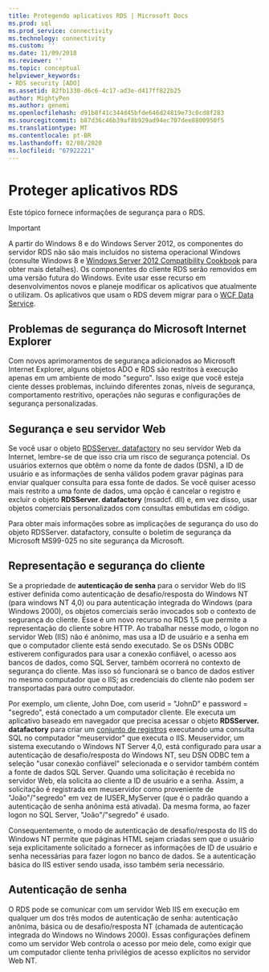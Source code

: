 ```yaml
---
title: Protegendo aplicativos RDS | Microsoft Docs
ms.prod: sql
ms.prod_service: connectivity
ms.technology: connectivity
ms.custom: ''
ms.date: 11/09/2018
ms.reviewer: ''
ms.topic: conceptual
helpviewer_keywords:
- RDS security [ADO]
ms.assetid: 82fb1330-d6c6-4c17-ad3e-d417ff822b25
author: MightyPen
ms.author: genemi
ms.openlocfilehash: d91b8f41c344d45bfde646d24819e73c0cd8f283
ms.sourcegitcommit: b87d36c46b39af8b929ad94ec707dee8800950f5
ms.translationtype: MT
ms.contentlocale: pt-BR
ms.lasthandoff: 02/08/2020
ms.locfileid: "67922221"
---
```

# <a name="securing-rds-applications"></a>Proteger aplicativos RDS
Este tópico fornece informações de segurança para o RDS.  
  
> [!IMPORTANT]
>  A partir do Windows 8 e do Windows Server 2012, os componentes do servidor RDS não são mais incluídos no sistema operacional Windows (consulte Windows 8 e [Windows Server 2012 Compatibility Cookbook](https://www.microsoft.com/download/details.aspx?id=27416) para obter mais detalhes). Os componentes do cliente RDS serão removidos em uma versão futura do Windows. Evite usar esse recurso em desenvolvimentos novos e planeje modificar os aplicativos que atualmente o utilizam. Os aplicativos que usam o RDS devem migrar para o [WCF Data Service](https://go.microsoft.com/fwlink/?LinkId=199565).  
  
## <a name="microsoft-internet-explorer-security-issues"></a>Problemas de segurança do Microsoft Internet Explorer  
 Com novos aprimoramentos de segurança adicionados ao Microsoft Internet Explorer, alguns objetos ADO e RDS são restritos à execução apenas em um ambiente de modo "seguro". Isso exige que você esteja ciente desses problemas, incluindo diferentes zonas, níveis de segurança, comportamento restritivo, operações não seguras e configurações de segurança personalizadas.  
  
## <a name="security-and-your-web-server"></a>Segurança e seu servidor Web  
 Se você usar o objeto [RDSServer. datafactory](../../../ado/reference/rds-api/datafactory-object-rdsserver.md) no seu servidor Web da Internet, lembre-se de que isso cria um risco de segurança potencial. Os usuários externos que obtêm o nome da fonte de dados (DSN), a ID de usuário e as informações de senha válidos podem gravar páginas para enviar qualquer consulta para essa fonte de dados. Se você quiser acesso mais restrito a uma fonte de dados, uma opção é cancelar o registro e excluir o objeto **RDSServer. datafactory** (msadcf. dll) e, em vez disso, usar objetos comerciais personalizados com consultas embutidas em código.  
  
 Para obter mais informações sobre as implicações de segurança do uso do objeto RDSServer. datafactory, consulte o boletim de segurança da Microsoft MS99-025 no site segurança da Microsoft.  
  
## <a name="client-impersonation-and-security"></a>Representação e segurança do cliente  
 Se a propriedade de **autenticação de senha** para o servidor Web do IIS estiver definida como autenticação de desafio/resposta do Windows NT (para windows NT 4,0) ou para autenticação integrada do Windows (para Windows 2000), os objetos comerciais serão invocados sob o contexto de segurança do cliente. Esse é um novo recurso no RDS 1,5 que permite a representação do cliente sobre HTTP. Ao trabalhar nesse modo, o logon no servidor Web (IIS) não é anônimo, mas usa a ID de usuário e a senha em que o computador cliente está sendo executado. Se os DSNs ODBC estiverem configurados para usar a conexão confiável, o acesso aos bancos de dados, como SQL Server, também ocorrerá no contexto de segurança do cliente. Mas isso só funcionará se o banco de dados estiver no mesmo computador que o IIS; as credenciais do cliente não podem ser transportadas para outro computador.  
  
 Por exemplo, um cliente, John Doe, com userid = "JohnD" e password = "segredo", está conectado a um computador cliente. Ele executa um aplicativo baseado em navegador que precisa acessar o objeto **RDSServer. datafactory** para criar um [conjunto de registros](../../../ado/reference/ado-api/recordset-object-ado.md) executando uma consulta SQL no computador "meuservidor" que executa o IIS. Meuservidor, um sistema executando o Windows NT Server 4,0, está configurado para usar a autenticação de desafio/resposta do Windows NT, seu DSN ODBC tem a seleção "usar conexão confiável" selecionada e o servidor também contém a fonte de dados SQL Server. Quando uma solicitação é recebida no servidor Web, ela solicita ao cliente a ID de usuário e a senha. Assim, a solicitação é registrada em meuservidor como proveniente de "João"/"segredo" em vez de IUSER_MyServer (que é o padrão quando a autenticação de senha anônima está ativada). Da mesma forma, ao fazer logon no SQL Server, "João"/"segredo" é usado.  
  
 Consequentemente, o modo de autenticação de desafio/resposta do IIS do Windows NT permite que páginas HTML sejam criadas sem que o usuário seja explicitamente solicitado a fornecer as informações de ID de usuário e senha necessárias para fazer logon no banco de dados. Se a autenticação básica do IIS estiver sendo usada, isso também seria necessário.  
  
## <a name="password-authentication"></a>Autenticação de senha  
 O RDS pode se comunicar com um servidor Web IIS em execução em qualquer um dos três modos de autenticação de senha: autenticação anônima, básica ou de desafio/resposta NT (chamada de autenticação integrada do Windows no Windows 2000). Essas configurações definem como um servidor Web controla o acesso por meio dele, como exigir que um computador cliente tenha privilégios de acesso explícitos no servidor Web NT.


